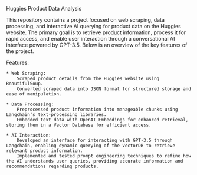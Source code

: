Huggies Product Data Analysis

This repository contains a project focused on web scraping, data processing, and interactive AI querying for product data on the Huggies website. The primary goal is to retrieve product information, process it for rapid access, and enable user interaction through a conversational AI interface powered by GPT-3.5. Below is an overview of the key features of the project.

Features:

    * Web Scraping:
        Scraped product details from the Huggies website using BeautifulSoup.
        Converted scraped data into JSON format for structured storage and ease of manipulation.

    * Data Processing:
        Preprocessed product information into manageable chunks using Langchain’s text-processing libraries.
        Embedded text data with OpenAI Embeddings for enhanced retrieval, storing them in a Vector Database for efficient access.

    * AI Interaction:
        Developed an interface for interacting with GPT-3.5 through Langchain, enabling dynamic querying of the VectorDB to retrieve relevant product information.
        Implemented and tested prompt engineering techniques to refine how the AI understands user queries, providing accurate information and recommendations regarding products.
